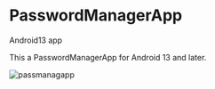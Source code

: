 # PasswordManagerApp
Android13 app

This a PasswordManagerApp for Android 13 and later.

![passmanagapp](https://github.com/user-attachments/assets/94ee98db-6066-4a6b-ab3f-ca1c50e4bd55)
